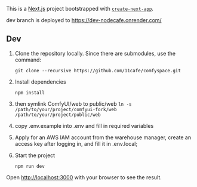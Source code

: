 This is a [Next.js](https://nextjs.org/) project bootstrapped with
[`create-next-app`](https://github.com/vercel/next.js/tree/canary/packages/create-next-app).

dev branch is deployed to https://dev-nodecafe.onrender.com/

## Dev

1. Clone the repository locally. Since there are submodules, use the command:

   ```
   git clone --recursive https://github.com/11cafe/comfyspace.git
   ```

2. Install dependencies

   ```
   npm install
   ```

3. then symlink ComfyUI/web to public/web
   `ln -s /path/to/your/project/comfyui-fork/web /path/to/your/project/public/web`
4. copy .env.example into .env and fill in required variables

5. Apply for an AWS IAM account from the warehouse manager, create an access key
   after logging in, and fill it in .env.local;
6. Start the project

   ```
   npm run dev
   ```

Open [http://localhost:3000](http://localhost:3000) with your browser to see the
result.
